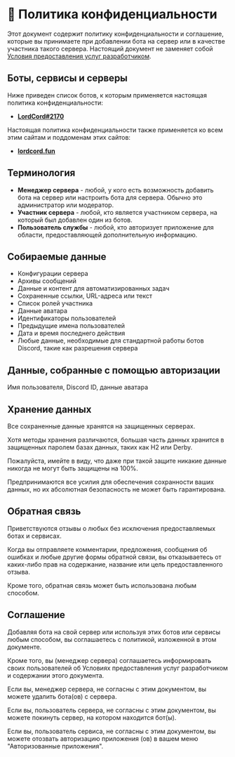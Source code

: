 # 📗 Политика конфиденциальности

Этот документ содержит политику конфиденциальности и соглашение, которые вы принимаете при добавлении бота на сервер или в качестве участника такого сервера. Настоящий документ не заменяет собой [Условия предоставления услуг разработчиком](https://discord.com/developers/docs/policies-and-agreements/developer-terms-of-service).

## Боты, сервисы и серверы

Ниже приведен список ботов, к которым применяется настоящая политика конфиденциальности:

* [**LordCord#2170**](https://lordcord.fun/bot-invite)

Настоящая политика конфиденциальности также применяется ко всем этим сайтам и поддоменам этих сайтов:

* [**lordcord.fun**](https://lordcord.fun)

## Терминология

* **Менеджер сервера** - любой, у кого есть возможность добавить бота на сервер или настроить бота для сервера. Обычно это администратор или модератор.
* **Участник сервера** - любой, кто является участником сервера, на который был добавлен один из ботов.
* **Пользователь службы** - любой, кто авторизует приложение для области, предоставляющей дополнительную информацию.

## Собираемые данные

* Конфигурации сервера
* Архивы сообщений
* Данные и контент для автоматизированных задач
* Сохраненные ссылки, URL-адреса или текст
* Список ролей участника
* Данные аватара
* Идентификаторы пользователей
* Предыдущие имена пользователей
* Дата и время последнего действия
* Любые данные, необходимые для стандартной работы ботов Discord, такие как разрешения сервера

## Данные, собранные с помощью авторизации

Имя пользователя, Discord ID, данные аватара

## Хранение данных

Все сохраненные данные хранятся на защищенных серверах.

Хотя методы хранения различаются, большая часть данных хранится в защищенных паролем базах данных, таких как H2 или Derby.

Пожалуйста, имейте в виду, что даже при такой защите никакие данные никогда не могут быть защищены на 100%.

Предпринимаются все усилия для обеспечения сохранности ваших данных, но их абсолютная безопасность не может быть гарантирована.

## Обратная связь

Приветствуются отзывы о любых без исключения предоставляемых ботах и сервисах.

Когда вы отправляете комментарии, предложения, сообщения об ошибках и любые другие формы обратной связи, вы отказываетесь от каких-либо прав на содержание, название или цель предоставленного отзыва.

Кроме того, обратная связь может быть использована любым способом.

## Соглашение

Добавляя бота на свой сервер или используя этих ботов или сервисы любым способом, вы соглашаетесь с политикой, изложенной в этом документе.

Кроме того, вы (менеджер сервера) соглашаетесь информировать своих пользователей об Условиях предоставления услуг разработчиком и содержании этого документа.

Если вы, менеджер сервера, не согласны с этим документом, вы можете удалить бота(ов) с сервера.

Если вы, пользователь сервера, не согласны с этим документом, вы можете покинуть сервер, на котором находится бот(ы).

Если вы, пользователь сервиса, не согласны с этим документом, вы можете отозвать авторизацию приложения (ов) в вашем меню "Авторизованные приложения".
